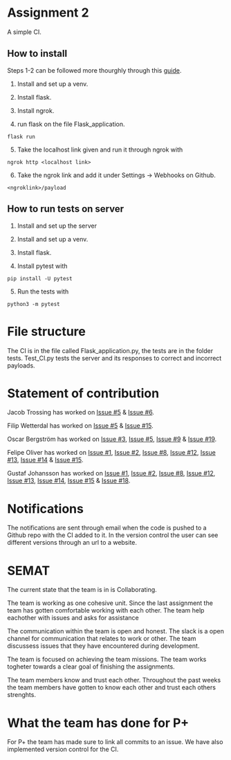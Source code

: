 # Assignment 2

A simple CI.

## How to install

Steps 1-2 can be followed more thourghly through this [guide](https://phoenixnap.com/kb/install-flask).

1. Install and set up a venv.

2. Install flask.

3. Install ngrok. 

4. run flask on the file Flask_application.

```
flask run
```

5. Take the localhost link given and run it through ngrok with 

```
ngrok http <localhost link>
```

6. Take the ngrok link and add it under Settings -> Webhooks on Github. 
```
<ngroklink>/payload
```

## How to run tests on server

1. Install and set up the server

2. Install and set up a venv.

3. Install flask.

4. Install pytest with

```
pip install -U pytest
```

5. Run the tests with
```
python3 -m pytest
```

# File structure

The CI is in the file called Flask_application.py, the tests are in the folder tests. Test_CI.py tests the server and its responses to correct and incorrect payloads.

# Statement of contribution

Jacob Trossing has worked on [Issue #5](https://github.com/OscarLBergstrom/Assign-2/issues/5) & [Issue #6](https://github.com/OscarLBergstrom/Assign-2/issues/6).

Filip Wetterdal has worked on [Issue #5](https://github.com/OscarLBergstrom/Assign-2/issues/5) & [Issue #15](https://github.com/OscarLBergstrom/Assign-2/issues/15).

Oscar Bergström has worked on [Issue #3](https://github.com/OscarLBergstrom/Assign-2/issues/3), [Issue #5](https://github.com/OscarLBergstrom/Assign-2/issues/5), [Issue #9](https://github.com/OscarLBergstrom/Assign-2/issues/9) & [Issue #19](https://github.com/OscarLBergstrom/Assign-2/issues/19).

Felipe Oliver has worked on [Issue #1](https://github.com/OscarLBergstrom/Assign-2/issues/1), [Issue #2](https://github.com/OscarLBergstrom/Assign-2/issues/2), [Issue #8](https://github.com/OscarLBergstrom/Assign-2/issues/8), [Issue #12](https://github.com/OscarLBergstrom/Assign-2/issues/12), [Issue #13](https://github.com/OscarLBergstrom/Assign-2/issues/13), [Issue #14](https://github.com/OscarLBergstrom/Assign-2/issues/14) & [Issue #15](https://github.com/OscarLBergstrom/Assign-2/issues/15).

Gustaf Johansson has worked on [Issue #1](https://github.com/OscarLBergstrom/Assign-2/issues/1), [Issue #2](https://github.com/OscarLBergstrom/Assign-2/issues/2), [Issue #8](https://github.com/OscarLBergstrom/Assign-2/issues/8), [Issue #12](https://github.com/OscarLBergstrom/Assign-2/issues/12), [Issue #13](https://github.com/OscarLBergstrom/Assign-2/issues/13), [Issue #14](https://github.com/OscarLBergstrom/Assign-2/issues/14), [Issue #15](https://github.com/OscarLBergstrom/Assign-2/issues/15) & [Issue #18](https://github.com/OscarLBergstrom/Assign-2/issues/18).

# Notifications

The notifications are sent through email when the code is pushed to a Github repo with the CI added to it. In the version control the user can see different versions through an url to a website.

# SEMAT
The current state that the team is in is Collaborating.

The team is working as one cohesive unit. Since the last assignment the team has gotten comfortable working with each other. The team help eachother with issues and asks for assistance  

The communication within the team is open and honest. The slack is a open channel for communication that relates to work or other. The team discussess issues that they have encountered during development. 

The team is focused on achieving the team missions. The team works togheter towards a clear goal of finishing the assignments. 

The team members know and trust each other. Throughout the past weeks the team members have gotten to know each other and trust each others strenghts. 

# What the team has done for P+
For P+ the team has made sure to link all commits to an issue. We have also implemented version control for the CI.
